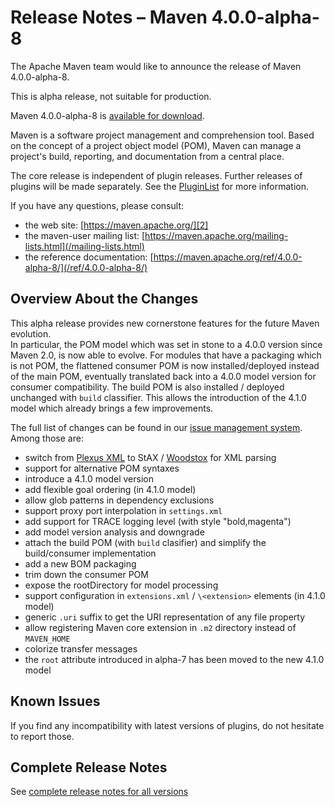 <!--
 Licensed to the Apache Software Foundation (ASF) under one
 or more contributor license agreements.  See the NOTICE file
 distributed with this work for additional information
 regarding copyright ownership.  The ASF licenses this file
 to you under the Apache License, Version 2.0 (the
 "License"); you may not use this file except in compliance
 with the License.  You may obtain a copy of the License at

   http://www.apache.org/licenses/LICENSE-2.0

 Unless required by applicable law or agreed to in writing,
 software distributed under the License is distributed on an
 "AS IS" BASIS, WITHOUT WARRANTIES OR CONDITIONS OF ANY
 KIND, either express or implied.  See the License for the
 specific language governing permissions and limitations
 under the License.

 NOTE: For help with the syntax of this file, see:
 http://maven.apache.org/doxia/modules/index.html#Markdown
-->

# Release Notes &#x2013; Maven 4.0.0-alpha-8

The Apache Maven team would like to announce the release of Maven 4.0.0-alpha-8.

This is alpha release, not suitable for production.

Maven 4.0.0-alpha-8 is [available for download][0].

Maven is a software project management and comprehension tool. Based on the concept of a project object model (POM), Maven can manage a project's build, reporting, and documentation from a central place.

The core release is independent of plugin releases. Further releases of plugins will be made separately. See the [PluginList][1] for more information.

If you have any questions, please consult:

- the web site: [https://maven.apache.org/][2]
- the maven-user mailing list: [https://maven.apache.org/mailing-lists.html](/mailing-lists.html)
- the reference documentation: [https://maven.apache.org/ref/4.0.0-alpha-8/](/ref/4.0.0-alpha-8/)

## Overview About the Changes

This alpha release provides new cornerstone features for the future Maven evolution.  
In particular, the POM model which was set in stone to a 4.0.0 version since Maven 2.0, is now able to evolve. For modules that have a packaging which is not POM, the flattened consumer POM is now installed/deployed instead of the main POM, eventually translated back into a 4.0.0 model version for consumer compatibility.  The build POM is also installed / deployed unchanged with `build` classifier. This allows the introduction of the 4.1.0 model which already brings a few improvements.

The full list of changes can be found in our [issue management system][4]. Among those are:
 - switch from [Plexus XML](https://codehaus-plexus.github.io/plexus-xml/) to StAX / [Woodstox](https://github.com/FasterXML/woodstox) for XML parsing
 - support for alternative POM syntaxes
 - introduce a 4.1.0 model version
 - add flexible goal ordering (in 4.1.0 model)
 - allow glob patterns in dependency exclusions
 - support proxy port interpolation in `settings.xml`
 - add support for TRACE logging level (with style "bold,magenta")
 - add model version analysis and downgrade
 - attach the build POM (with `build` clasifier) and simplify the build/consumer implementation
 - add a new BOM packaging
 - trim down the consumer POM
 - expose the rootDirectory for model processing
 - support configuration in `extensions.xml` / `\<extension>` elements (in 4.1.0 model)
 - generic `.uri` suffix to get the URI representation of any file property
 - allow registering Maven core extension in `.m2` directory instead of `MAVEN_HOME`
 - colorize transfer messages
 - the `root` attribute introduced in alpha-7 has been moved to the new 4.1.0 model

## Known Issues

If you find any incompatibility with latest versions of plugins, do not hesitate to report those.

## Complete Release Notes

See [complete release notes for all versions][5]

[0]: https://dlcdn.apache.org/maven/maven-4/4.0.0-alpha-8/
[1]: ../../plugins/index.html
[2]: https://maven.apache.org/
[4]: https://issues.apache.org/jira/secure/ReleaseNote.jspa?projectId=12316922&version=12353356
[5]: ../../docs/history.html

